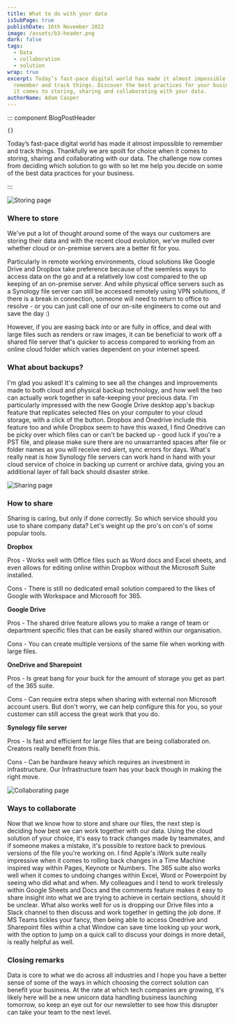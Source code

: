 ```yaml
---
title: What to do with your data
isSubPage: true
publishDate: 16th November 2022
image: /assets/b3-header.png
dark: false
tags:
  - Data
  - collaboration
  - solution
wrap: true
excerpt: Today’s fast-pace digital world has made it almost impossible to
  remember and track things. Discover the best practices for your business when
  it comes to storing, sharing and collaborating with your data.
authorName: Adam Casper
---
```

::: component BlogPostHeader
~~~
{}
~~~
Today’s fast-pace digital world has made it almost impossible to remember and track things. Thankfully we are spoilt for choice when it comes to storing, sharing and collaborating with our data. The challenge now comes from deciding which solution to go with so let me help you decide on some of the best data practices for your business.




:::

![Storing page](/assets/17.png "Where to Store")

### Where to store

We've put a lot of thought around some of the ways our customers are storing their data and with the recent cloud evolution, we've mulled over whether cloud or on-premise servers are a better fit for you.

Particularly in remote working environments, cloud solutions like Google Drive and Dropbox take preference because of the seemless ways to access data on the go and at a relatively low cost compared to the up keeping of an on-premise server. And while physical office servers such as a Synology file server can still be accessed remotely using VPN solutions, if there is a break in connection, someone will need to return to office to resolve - or you can just call one of our on-site engineers to come out and save the day :)

However, if you are easing back into or are fully in office, and deal with large files such as renders or raw images, it can be beneficial to work off a shared file server that's quicker to access compared to working from an online cloud folder which varies dependent on your internet speed.

### W﻿hat about backups?

I﻿'m glad you asked! It's calming to see all the changes and improvements made to both cloud and physical backup technology, and how well the two can actually work together in safe-keeping your precious data. I'm particularly impressed with the new Google Drive desktop app's backup feature that replicates selected files on your computer to your cloud storage, with a click of the button. Dropbox and Onedrive include this feature too and while Dropbox seem to have this waxed, I find Onedrive can be picky over which files can or can't be backed up - good luck if you're a PST file, and please make sure there are no unwarranted spaces after file or folder names as you will receive red alert, sync errors for days. What's really neat is how Synology file servers can work hand in hand with your cloud service of choice in backing up current or archive data, giving you an additional layer of fall back should disaster strike.

![Sharing page](/assets/15.png "How to Share")

### How to share

Sharing is caring, but only if done correctly. So which service should you use to share company data? Let's weight up the pro's on con's of some popular tools. 

**Dropbox**

Pros - W﻿orks well with Office files such as Word docs and Excel sheets, and even allows for editing online within Dropbox without the Microsoft Suite installed.

C﻿ons - There is still no dedicated email solution compared to the likes of Google with Workspace and Microsoft for 365.

**G﻿oogle Drive**

Pros - The shared drive feature allows you to make a range of team or department specific files that can be easily shared within our organisation. 

C﻿ons - You can create multiple versions of the same file when working with large files.

**OneDrive and Sharepoint**

Pros - Is great bang for your buck for the amount of storage you get as part of the 365 suite.

C﻿ons - Can require extra steps when sharing with external non Microsoft account users. But don't worry, we can help configure this for you, so your customer can still access the great work that you do.

**S﻿ynology file server**

Pros - Is fast and efficient for large files that are being collaborated on. Creators really benefit from this.

C﻿ons - Can be hardware heavy which requires an investment in infrastructure. Our Infrastructure team has your back though in making the right move. 

![Collaborating page](/assets/group-18.png "Collaborating")

### Ways to collaborate

Now that we know how to store and share our files, the next step is deciding how best we can work together with our data. Using the cloud solution of your choice, it's easy to track changes made by teammates, and if someone makes a mistake, it's possible to restore back to previous versions of the file you're working on. I find Apple's iWork suite really impressive when it comes to rolling back changes in a Time Machine inspired way within Pages, Keynote or Numbers. The 365 suite also works well when it comes to undoing changes within Excel, Word or Powerpoint by seeing who did what and when. My colleagues and I tend to work tirelessly within Google Sheets and Docs and the comments feature makes it easy to share insight into what we are trying to achieve in certain sections, should it be unclear. What also works well for us is dropping our Drive files into a Slack channel to then discuss and work together in getting the job done. If MS Teams tickles your fancy, then being able to access Onedrive and Sharepoint files within a chat Window can save time looking up your work, with the option to jump on a quick call to discuss your doings in more detail, is really helpful as well.

### C﻿losing remarks

Data is core to what we do across all industries and I hope you have a better sense of some of the ways in which choosing the correct solution can benefit your business. At the rate at which tech companies are growing, it's likely here will be a new unicorn data handling business launching tomorrow, so keep an eye out for our newsletter to see how this disrupter can take your team to the next level.